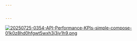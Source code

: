 ```yaml
---


---
```


<p><a href="https://postimg.cc/5YpnYTvX"><img src="https://i.postimg.cc/6qxSSNpf/20250725-0354-API-Performance-KPIs-simple-compose-01k0z8hd0hfgwt5wxh3j3jv1h9.png" alt="20250725-0354-API-Performance-KPIs-simple-compose-01k0z8hd0hfgwt5wxh3j3jv1h9.png"></a></p>

